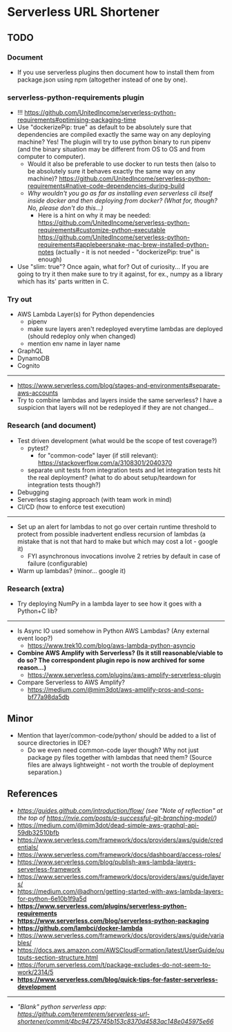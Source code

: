 
# Serverless URL Shortener

## TODO

### Document

- If you use serverless plugins then document how to install them from package.json using npm (altogether instead of
  one by one).

### serverless-python-requirements plugin

- !!! https://github.com/UnitedIncome/serverless-python-requirements#optimising-packaging-time
- Use "dockerizePip: true" as default to be absolutely sure that dependencies are compiled exactly the same way on any
  deploying machine? Yes! The plugin will try to use python binary to run pipenv (and the binary situation may be
   different from OS to OS and from computer to computer).
  - Would it also be preferable to use docker to run tests then (also to be absolutely sure it behaves exactly the
    same way on any machine)?
    https://github.com/UnitedIncome/serverless-python-requirements#native-code-dependencies-during-build
  - *Why wouldn't you go as far as installing even serverless cli itself inside docker and then deploying from docker?
    (What for, though? No, please don't do this...)*
    - Here is a hint on why it may be needed:  
      https://github.com/UnitedIncome/serverless-python-requirements#customize-python-executable  
      https://github.com/UnitedIncome/serverless-python-requirements#applebeersnake-mac-brew-installed-python-notes
      (actually - it is not needed - "dockerizePip: true" is enough)
- Use "slim: true"? Once again, what for? Out of curiosity... If you are going to try it then make sure to try it
  against, for ex., numpy as a library which has its' parts written in C.

### Try out

- AWS Lambda Layer(s) for Python dependencies
  - pipenv
  - make sure layers aren't redeployed everytime lambdas are deployed (should redeploy only when changed)
  - mention env name in layer name
- GraphQL
- DynamoDB
- Cognito

---

- https://www.serverless.com/blog/stages-and-environments#separate-aws-accounts
- Try to combine lambdas and layers inside the same serverless? I have a suspicion that layers will not be redeployed
 if they are not changed...

### Research (and document)

- Test driven development (what would be the scope of test coverage?)
  - pytest?
    - for "common-code" layer (if still relevant): https://stackoverflow.com/a/3108301/2040370
  - separate unit tests from integration tests and let integration tests hit the real deployment? (what to do about
    setup/teardown for integration tests though?)
- Debugging
- Serverless staging approach (with team work in mind)
- CI/CD (how to enforce test execution)

---

- Set up an alert for lambdas to not go over certain runtime threshold to protect from possible inadvertent
  endless recursion of lambdas (a mistake that is not that hard to make but which may cost a lot - google it)
  - FYI asynchronous invocations involve 2 retries by default in case of failure (configurable)
- Warm up lambdas? (minor... google it)

### Research (extra)

- Try deploying NumPy in a lambda layer to see how it goes with a Python+C lib?

---

- Is Async IO used somehow in Python AWS Lambdas? (Any external event loop?)
  - https://www.trek10.com/blog/aws-lambda-python-asyncio
- **Combine AWS Amplify with Serverless? (Is it still reasonable/viable to do so? The correspondent plugin repo is now
  archived for some reason...)**
  - https://www.serverless.com/plugins/aws-amplify-serverless-plugin
- Compare Serverless to AWS Amplify?
  - https://medium.com/@mim3dot/aws-amplify-pros-and-cons-bf77a98da5db

## Minor

- Mention that layer/common-code/python/ should be added to a list of source directories in IDE?
  - Do we even need common-code layer though? Why not just package py files together with lambdas that need them?
    (Source files are always lightweight - not worth the trouble of deployment separation.)

## References

- *https://guides.github.com/introduction/flow/ (see "Note of reflection" at the top of
  https://nvie.com/posts/a-successful-git-branching-model/)*
- https://medium.com/@mim3dot/dead-simple-aws-graphql-api-59db32510bfb
- https://www.serverless.com/framework/docs/providers/aws/guide/credentials/
- https://www.serverless.com/framework/docs/dashboard/access-roles/
- https://www.serverless.com/blog/publish-aws-lambda-layers-serverless-framework
- https://www.serverless.com/framework/docs/providers/aws/guide/layers/
- https://medium.com/@adhorn/getting-started-with-aws-lambda-layers-for-python-6e10b1f9a5d
- **https://www.serverless.com/plugins/serverless-python-requirements**
- **https://www.serverless.com/blog/serverless-python-packaging**
- **https://github.com/lambci/docker-lambda**
- https://www.serverless.com/framework/docs/providers/aws/guide/variables/
- https://docs.aws.amazon.com/AWSCloudFormation/latest/UserGuide/outputs-section-structure.html
- https://forum.serverless.com/t/package-excludes-do-not-seem-to-work/2314/5
- **https://www.serverless.com/blog/quick-tips-for-faster-serverless-development**

---

- *"Blank" python serverless app:
  https://github.com/teremterem/serverless-url-shortener/commit/4bc94725745b153c8370d4583ac148e045975e66*

